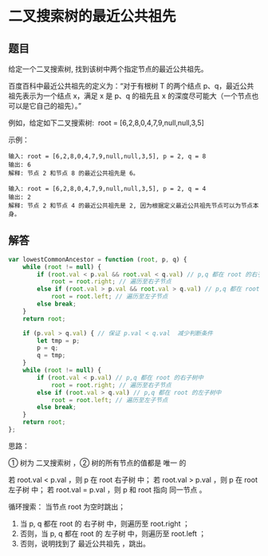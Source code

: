 # 二叉搜索树的最近公共祖先

## 题目

给定一个二叉搜索树, 找到该树中两个指定节点的最近公共祖先。

百度百科中最近公共祖先的定义为：“对于有根树 T 的两个结点 p、q，最近公共祖先表示为一个结点 x，满足 x 是 p、q 的祖先且 x 的深度尽可能大（一个节点也可以是它自己的祖先）。”

例如，给定如下二叉搜索树:  root = [6,2,8,0,4,7,9,null,null,3,5]


示例：
```
输入: root = [6,2,8,0,4,7,9,null,null,3,5], p = 2, q = 8
输出: 6 
解释: 节点 2 和节点 8 的最近公共祖先是 6。

输入: root = [6,2,8,0,4,7,9,null,null,3,5], p = 2, q = 4
输出: 2
解释: 节点 2 和节点 4 的最近公共祖先是 2, 因为根据定义最近公共祖先节点可以为节点本身。
```

## 解答
```js
var lowestCommonAncestor = function (root, p, q) {
	while (root != null) {
	    if (root.val < p.val && root.val < q.val) // p,q 都在 root 的右子树中
	        root = root.right; // 遍历至右子节点
	    else if (root.val > p.val && root.val > q.val) // p,q 都在 root 的左子树中
	        root = root.left; // 遍历至左子节点
	    else break;
	}
	return root;

	if (p.val > q.val) { // 保证 p.val < q.val  减少判断条件
	    let tmp = p;
	    p = q;
	    q = tmp;
	}
	while (root != null) {
	    if (root.val < p.val) // p,q 都在 root 的右子树中
	        root = root.right; // 遍历至右子节点
	    else if (root.val > q.val) // p,q 都在 root 的左子树中
	        root = root.left; // 遍历至左子节点
	    else break;
	}
	return root;
};
```

思路：

① 树为 二叉搜索树 ，② 树的所有节点的值都是 唯一 的

若 root.val < p.val ，则 p 在 root 右子树 中；
若 root.val > p.val ，则 p 在 root 左子树 中；
若 root.val = p.val ，则 p 和 root 指向 同一节点 。

循环搜索： 当节点 root 为空时跳出；
1. 当 p, q 都在 root 的 右子树 中，则遍历至 root.right ；
2. 否则，当 p, q 都在 root 的 左子树 中，则遍历至 root.left ；
3. 否则，说明找到了 最近公共祖先 ，跳出。